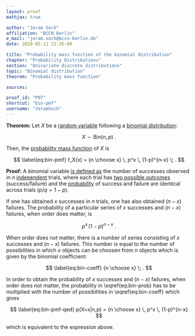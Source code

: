 ```yaml
---
layout: proof
mathjax: true

author: "Joram Soch"
affiliation: "BCCN Berlin"
e_mail: "joram.soch@bccn-berlin.de"
date: 2020-05-11 22:35:00

title: "Probability mass function of the binomial distribution"
chapter: "Probability Distributions"
section: "Univariate discrete distributions"
topic: "Binomial distribution"
theorem: "Probability mass function"

sources:

proof_id: "P97"
shortcut: "bin-pmf"
username: "JoramSoch"
---
```



**Theorem:** Let $X$ be a [random variable](/D/rvar) following a [binomial distribution](/D/bin):

$$ \label{eq:bin}
X \sim \mathrm{Bin}(n,p) \; .
$$

Then, the [probability mass function](/D/pmf) of $X$ is

$$ \label{eq:bin-pmf}
f_X(x) = {n \choose x} \, p^x \, (1-p)^{n-x} \; .
$$


**Proof:** A binomial variable [is defined as](/D/bin) the number of successes observed in $n$ [independent](/D/ind) trials, where each trial has [two possible outcomes](/D/bern) (success/failure) and the [probability](/D/prob) of success and failure are identical across trials ($p$/$q = 1-p$).

If one has obtained $x$ successes in $n$ trials, one has also obtained $(n-x)$ failures. The probability of a particular series of $x$ successes and $(n-x)$ failures, when order does matter, is

$$ \label{eq:bin-prob}
p^x \, (1-p)^{n-x} \; .
$$

When order does not matter, there is a number of series consisting of $x$ successes and $(n-x)$ failures. This number is equal to the number of possibilities in which $x$ objects can be choosen from $n$ objects which is given by the binomial coefficient:

$$ \label{eq:bin-coeff}
{n \choose x} \; .
$$

In order to obtain the probability of $x$ successes and $(n-x)$ failures, when order does not matter, the probability in \eqref{eq:bin-prob} has to be multiplied with the number of possibilities in \eqref{eq:bin-coeff} which gives

$$ \label{eq:bin-pmf-qed}
p(X=x|n,p) = {n \choose x} \, p^x \, (1-p)^{n-x}
$$

which is equivalent to the expression above.